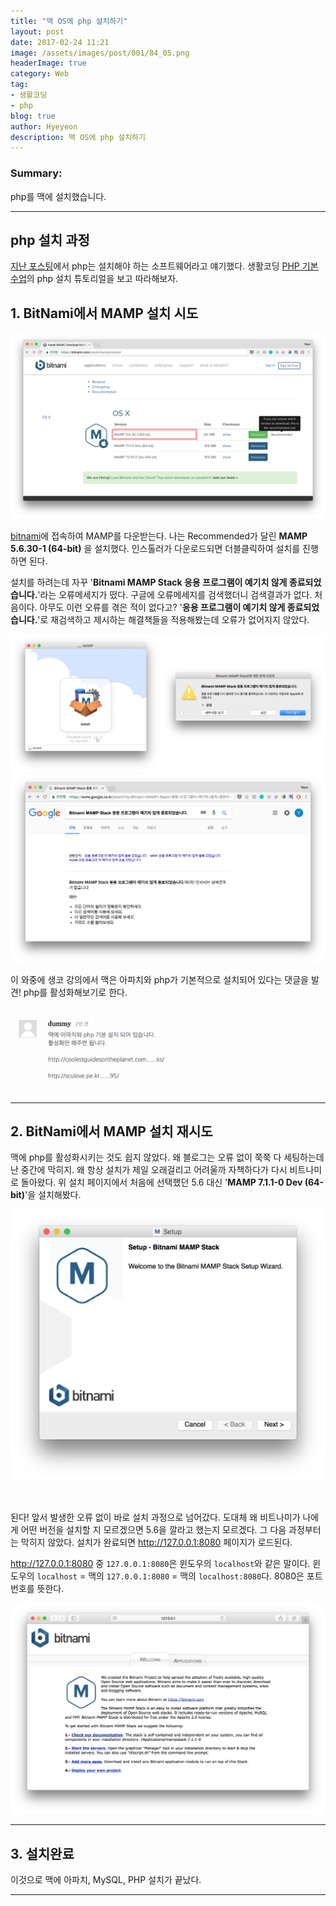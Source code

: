 ```yaml
---
title: "맥 OS에 php 설치하기"
layout: post
date: 2017-02-24 11:21
image: /assets/images/post/001/84_05.png
headerImage: true
category: Web
tag:
- 생활코딩
- php
blog: true
author: Hyeyeon
description: 맥 OS에 php 설치하기
---
```


### Summary:

php를 맥에 설치했습니다.

---

## php 설치 과정

[지난 포스팅](https://imyeonn.github.io/blog/web/83/)에서 php는 설치해야 하는 소프트웨어라고 얘기했다. 생활코딩 [PHP 기본수업](https://opentutorials.org/course/62/5104)의 php 설치 튜토리얼을 보고 따라해보자.

## 1. BitNami에서 MAMP 설치 시도

![](/assets/images/post/001/84_01.png)

[bitnami](https://bitnami.com/stack/mamp/installer)에 접속하여 MAMP를 다운받는다. 나는 Recommended가 달린 **MAMP 5.6.30-1 (64-bit)** 을 설치했다. 인스톨러가 다운로드되면 더블클릭하여 설치를 진행하면 된다.

설치를 하려는데 자꾸 '**Bitnami MAMP Stack 응용 프로그램이 예기치 않게 종료되었습니다.**'라는 오류메세지가 떴다. 구글에 오류메세지를 검색했더니 검색결과가 없다. 처음이다. 아무도 이런 오류를 겪은 적이 없다고? '**응용 프로그램이 예기치 않게 종료되었습니다.**'로 재검색하고 제시하는 해결책들을 적용해봤는데 오류가 없어지지 않았다.

![](/assets/images/post/001/84_02.png)
![](/assets/images/post/001/84_03.png)

이 와중에 생코 강의에서 맥은 아파치와 php가 기본적으로 설치되어 있다는 댓글을 발견! php를 활성화해보기로 한다.

![](/assets/images/post/001/84_04.png)

---

## 2. BitNami에서 MAMP 설치 재시도

맥에 php를 활성화시키는 것도 쉽지 않았다. 왜 블로그는 오류 없이 쭉쭉 다 세팅하는데 난 중간에 막히지. 왜 항상 설치가 제일 오래걸리고 어려울까 자책하다가 다시 비트나미로 돌아왔다. 위 설치 페이지에서 처음에 선택했던 5.6 대신 '**MAMP 7.1.1-0 Dev (64-bit)**'을 설치해봤다.

![감동...](/assets/images/post/001/84_05.png)

<br>

된다! 앞서 발생한 오류 없이 바로 설치 과정으로 넘어갔다. 도대체 왜 비트나미가 나에게 어떤 버전을 설치할 지 모르겠으면 5.6을 깔라고 했는지 모르겠다. 그 다음 과정부터는 막히지 않았다. 설치가 완료되면 <http://127.0.0.1:8080> 페이지가 로드된다.

http://127.0.0.1:8080 중 `127.0.0.1:8080`은 윈도우의 `localhost`와 같은 말이다. 윈도우의 `localhost` = 맥의 `127.0.0.1:8080` = 맥의 `localhost:8080`다. 8080은 포트 번호를 뜻한다.

![](/assets/images/post/001/84_06.png)

---

## 3. 설치완료

이것으로 맥에 아파치, MySQL, PHP 설치가 끝났다.

---
